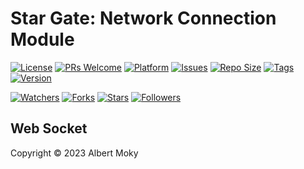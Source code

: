 # Star Gate: Network Connection Module

[![License](https://img.shields.io/github/license/moky/StarGate)](https://github.com/moky/StarGate/blob/master/LICENSE)
[![PRs Welcome](https://img.shields.io/badge/PRs-welcome-brightgreen.svg)](https://github.com/moky/StarGate/pulls)
[![Platform](https://img.shields.io/badge/Platform-Dart%203-brightgreen.svg)](https://github.com/moky/StarGate/wiki)
[![Issues](https://img.shields.io/github/issues/moky/StarGate)](https://github.com/moky/StarGate/issues)
[![Repo Size](https://img.shields.io/github/repo-size/moky/StarGate)](https://github.com/moky/StarGate/archive/refs/heads/main.zip)
[![Tags](https://img.shields.io/github/tag/moky/StarGate)](https://github.com/moky/StarGate/tags)
[![Version](https://img.shields.io/pub/v/stargate)](https://pub.dev/packages/stargate)

[![Watchers](https://img.shields.io/github/watchers/moky/StarGate)](https://github.com/moky/StarGate/watchers)
[![Forks](https://img.shields.io/github/forks/moky/StarGate)](https://github.com/moky/StarGate/forks)
[![Stars](https://img.shields.io/github/stars/moky/StarGate)](https://github.com/moky/StarGate/stargazers)
[![Followers](https://img.shields.io/github/followers/moky)](https://github.com/orgs/moky/followers)

## Web Socket

Copyright &copy; 2023 Albert Moky
